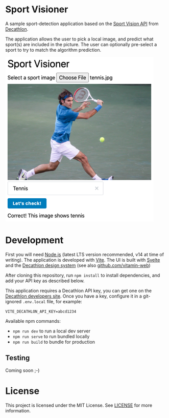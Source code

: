 # Sport Visioner
A sample sport-detection application based on the [Sport Vision API](https://developers.decathlon.com/products/sport-vision) from [Decathlon](https://www.decathlon.com/).

The application allows the user to pick a local image, and predict what sport(s) are included in the picture. The user can optionally pre-select a sport to try to match the algorithm prediction.

![Application screenshot](app.png)

# Development
First you will need [Node.js](https://nodejs.org/) (latest LTS version recommended, v14 at time of writing).
The application is developed with [Vite](https://vitejs.dev/).
The UI is built with [Svelte](https://svelte.dev/) and the [Decathlon design system](https://www.decathlon.design/) (see also [github.com/vitamin-web](https://github.com/decathlon/vitamin-web))

After cloning this repository, run `npm install` to install dependencies,
and add your API key as described below.

This application requires a Decathlon API key, you can get one on the [Decathlon developers site](https://developers.decathlon.com/). Once you have a key, configure it in a git-ignored `.env.local` file, for example:
```
VITE_DECATHLON_API_KEY=abcd1234
```

Available npm commands:
- `npm run dev` to run a local dev server
- `npm run serve` to run bundled locally
- `npm run build` to bundle for production

## Testing
Coming soon ;-)
# License
This project is licensed under the MIT License. See [LICENSE](LICENSE) for more information.
